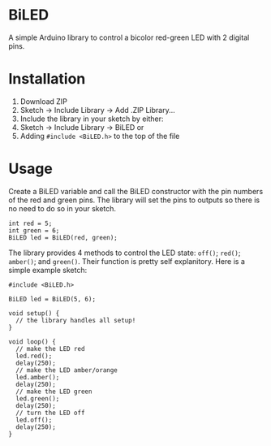 # BiLED
A simple Arduino library to control a bicolor red-green LED with 2 digital pins.

# Installation
1. Download ZIP 
2. Sketch -> Include Library -> Add .ZIP Library...
3. Include the library in your sketch by either:
 3. Sketch -> Include Library -> BiLED or
 3. Adding `#include <BiLED.h>` to the top of the file

# Usage
Create a BiLED variable and call the BiLED constructor with the pin numbers of the red and green pins. The library will set the pins to outputs so there is no need to do so in your sketch.

    int red = 5;
    int green = 6;
    BiLED led = BiLED(red, green);

The library provides 4 methods to control the LED state: `off()`; `red()`; `amber()`; and `green()`. Their function is pretty self explanitory. Here is a simple example sketch:

    #include <BiLED.h>
    
    BiLED led = BiLED(5, 6);

    void setup() {
      // the library handles all setup!
    }

    void loop() {
      // make the LED red
      led.red();
      delay(250);
      // make the LED amber/orange
      led.amber();
      delay(250);
      // make the LED green
      led.green();
      delay(250);
      // turn the LED off
      led.off();
      delay(250);
    }
